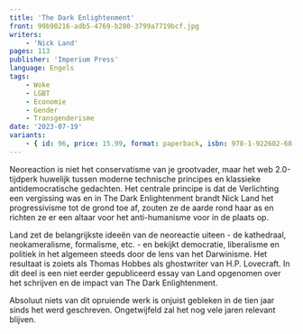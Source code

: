 ```yaml
---
title: 'The Dark Enlightenment'
front: 99b90216-adb5-4769-b280-3799a7719bcf.jpg
writers:
    - 'Nick Land'
pages: 113
publisher: 'Imperium Press'
language: Engels
tags:
    - Woke
    - LGBT
    - Economie
    - Gender
    - Transgenderisme
date: '2023-07-19'
variants:
    - { id: 96, price: 15.99, format: paperback, isbn: 978-1-922602-68-8 }
---
```


Neoreaction is niet het conservatisme van je grootvader, maar het web 2.0-tijdperk huwelijk tussen moderne technische principes en klassieke antidemocratische gedachten. Het centrale principe is dat de Verlichting een vergissing was en in The Dark Enlightenment brandt Nick Land het progressivisme tot de grond toe af, zouten ze de aarde rond haar as en richten ze er een altaar voor het anti-humanisme voor in de plaats op.

Land zet de belangrijkste ideeën van de neoreactie uiteen - de kathedraal, neokameralisme, formalisme, etc. - en bekijkt democratie, liberalisme en politiek in het algemeen steeds door de lens van het Darwinisme. Het resultaat is zoiets als Thomas Hobbes als ghostwriter van H.P. Lovecraft. In dit deel is een niet eerder gepubliceerd essay van Land opgenomen over het schrijven en de impact van The Dark Enlightenment.

Absoluut niets van dit opruiende werk is onjuist gebleken in de tien jaar sinds het werd geschreven. Ongetwijfeld zal het nog vele jaren relevant blijven.
